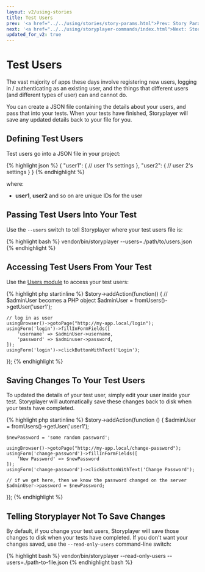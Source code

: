 ```yaml
---
layout: v2/using-stories
title: Test Users
prev: '<a href="../../using/stories/story-params.html">Prev: Story Parameters</a>'
next: '<a href="../../using/storyplayer-commands/index.html">Next: Storyplayer Commands</a>'
updated_for_v2: true
---
```


# Test Users

The vast majority of apps these days involve registering new users, logging in / authenticating as an existing user, and the things that different users (and different types of user) can and cannot do.

You can create a JSON file containing the details about your users, and pass that into your tests. When your tests have finished, Storyplayer will save any updated details back to your file for you.

## Defining Test Users

Test users go into a JSON file in your project:

{% highlight json %}
{
    "user1": {
        // user 1's settings
    },
    "user2": {
        // user 2's settings
    }
}
{% endhighlight %}

where:

* __user1__, __user2__ and so on are unique IDs for the user

## Passing Test Users Into Your Test

Use the `--users` switch to tell Storyplayer where your test users file is:

{% highlight bash %}
vendor/bin/storyplayer --users=./path/to/users.json
{% endhighlight %}

## Accessing Test Users From Your Test

Use the [Users module](../../modules/users/index.html) to access your test users:

{% highlight php startinline %}
$story->addAction(function() {
    // $adminUser becomes a PHP object
    $adminUser = fromUsers()->getUser('user1');

    // log in as user
    usingBrowser()->gotoPage("http://my-app.local/login");
    usingForm('login')->fillInFormFields([
        'username' => $adminUser->username,
        'password' => $adminuser->password,
    ]);
    usingForm('login')->clickButtonWithText('Login');
});
{% endhighlight %}

## Saving Changes To Your Test Users

To updated the details of your test user, simply edit your user inside your test. Storyplayer will automatically save these changes back to disk when your tests have completed.

{% highlight php startinline %}
$story->addAction(function () {
    $adminUser = fromUsers()->getUser('user1');

    $newPassword = 'some random password';

    usingBrowser()->gotoPage("http://my-app.local/change-password");
    usingForm('change-password')->fillInFormFields([
        'New Password' => $newPassword
    ]);
    usingForm('change-password')->clickButtonWithText('Change Password');

    // if we get here, then we know the password changed on the server
    $adminUser->password = $newPassword;
});
{% endhighlight %}

## Telling Storyplayer Not To Save Changes

By default, if you change your test users, Storyplayer will save those changes to disk when your tests have completed.  If you don't want your changes saved, use the `--read-only-users` command-line switch:

{% highlight bash %}
vendor/bin/storyplayer --read-only-users --users=./path-to-file.json
{% endhighlight bash %}